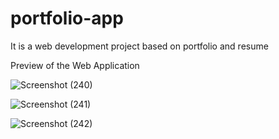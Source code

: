 # portfolio-app
It is a web development project based on portfolio and resume

Preview of the Web Application


![Screenshot (240)](https://github.com/shtiz/portfolio-app/assets/85113854/59ce8d7f-4a57-430b-af1c-4a124d1bcef1)



![Screenshot (241)](https://github.com/shtiz/portfolio-app/assets/85113854/be43d30d-b0e1-46bf-b549-4b81d56e7993)



![Screenshot (242)](https://github.com/shtiz/portfolio-app/assets/85113854/77291351-3166-430a-b10e-89eab0ba67cd)
